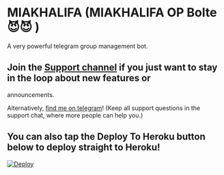 # MIAKHALIFA  (MIAKHALIFA OP Bolte 😈😈 )

A very powerful telegram group management bot.

## Join the [Support channel](https://t.me/aboutmiakhalifabot) if you just want to stay in the loop about new features or
announcements.

Alternatively, [find me on telegram](https://t.me/Gamerfucker)! (Keep all support questions in the support chat, where more people can help you.)

## You can also tap the Deploy To Heroku button below to deploy straight to Heroku!

[![Deploy](https://www.herokucdn.com/deploy/button.svg)](https://heroku.com/deploy?template=https://github.com/Sathishzus/sathishmia)
